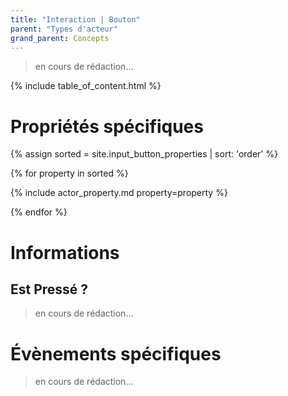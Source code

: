 ```yaml
---
title: "Interaction | Bouton"
parent: "Types d'acteur"
grand_parent: Concepts
---
```


> en cours de rédaction...

{% include table_of_content.html %}

# Propriétés spécifiques

{% assign sorted = site.input_button_properties | sort: 'order' %}

{% for property in sorted %}

{% include actor_property.md property=property %}

{% endfor %}

# Informations

## Est Pressé ?

> en cours de rédaction...

# Évènements spécifiques

> en cours de rédaction...
